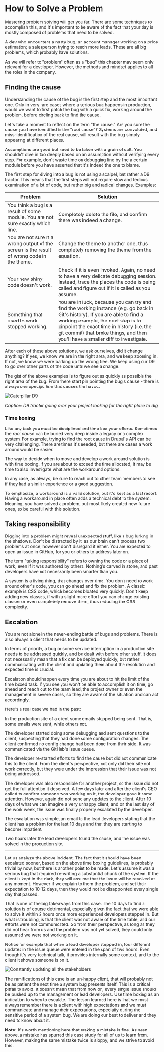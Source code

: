  # How to Solve a Problem

Mastering problem solving will get you far. There are some techniques to accomplish this, and it's important to be aware of the fact that your day is mostly composed of problems that need to be solved.

A dev who encounters a nasty bug; an account manager working on a price estimation; a salesperson trying to reach more leads. These are all big problems, which probably have solutions.

As we will refer to "problem" often as a "bug" this chapter may seem only relevant for a developer. However, the methods and mindset applies to all the roles in the company.

## Finding the cause

Understanding the cause of the bug is the first step and the most important one. Only in very rare cases where a serious bug happens in production, would we want to first patch the bug with a quick fix, working around the problem, before circling back to find the cause.

Let's take a moment to reflect on the term "the cause." Are you sure the cause you have identified is the "root cause"?
Systems are convoluted, and miss-identification of the real cause, will result with the bug simply appearing at different places.

Assumptions are good but need to be taken with a grain of salt. You shouldn't dive in too deeply based on an assumption without verifying every step. For example, don't waste time on debugging line by line a certain module before you have asserted that it's indeed the one to blame.

The first step for diving into a bug is not using a scalpel, but rather a D9 tractor. This means that the first steps will not require slow and tedious examination of a lot of code, but rather big and radical changes. Examples: 

| Problem | Solution |
| -- | -- |
| You think a bug is a result of some module. You are not sure exactly which line. | Completely delete the file, and confirm there was indeed a change. |
| You are not sure if a wrong output of the screen is the result of wrong code in the theme. |  Change the theme to another one, thus completely removing the theme from the equation.|
| Your new shiny code doesn't work. |  Check if it is even invoked. Again, no need to have a very delicate debugging session. Instead, trace the places the code is being called and figure out if it is called as you assume. |
| Something that used to work stopped working. | You are in luck, because you can try and find the working instance (e.g. go back in Git's history). If you are able to find a working example, the next step is to pinpoint the exact time in history (i.e. the git commit) that broke things, and then you'll have a smaller diff to investigate. |

After each of these above solutions, we ask ourselves, did it change anything?
If yes, we know we are in the right area, and we keep zooming in.
If not, we know we were barking up the wrong tree. We keep using our D9 to go over other parts of the code until we see a change.

The gist of the above examples is to figure out as quickly as possible the right area of the bug. From there start pin pointing the bug's cause - there is always *one specific line* that causes the havoc.

![Caterpillar D9](images/solving_problem/image1.jpg)

*Caption: D9 tractor going over your project looking for the right place to dig*

### Time boxing

Like any task you must be disciplined and time box your efforts. Sometimes the _root cause_ can be buried very deep inside a legacy or a complex system. For example, trying to find the root cause in Drupal's API can be very challenging. There are times it's needed, but there are cases a work around would be easier.

The way to decide when to move and develop a work around solution is with time boxing. If you are about to exceed the time allocated, it may be time to also investigate what are the workaround options.

In any case, as always, be sure to reach out to other team members to see if they had a similar experience or a good suggestion.

To emphasize, a workaround is a valid solution, but it's kept as a last resort. Having a workaround in place often adds a technical debt to the system. Meaning, you have solved a problem, but most likely created new future ones, so be careful with this solution.

## Taking responsibility

Digging into a problem might reveal unexpected stuff, like a bug lurking in the shadows.
Don't be distracted by it, as our brain can't process two problems at once, however don't disregard it either. You are expected to open an issue in GitHub, for you or others to address later on.

The term "taking responsibility" refers to owning the code or a piece of work, even if it was authored by others. Nothing's carved in stone, and past developers have not necessarily been smarter than you.

A system is a living thing, that changes over time. You don't need to work around other's code, you can go ahead and fix the problem. A classic example is CSS code, which becomes bloated very quickly. Don't keep adding new classes, if with a slight more effort you can change existing classes or even completely remove them, thus reducing the CSS complexity.

## Escalation

You are not alone in the never-ending battle of bugs and problems. There is also always a client that needs to be updated.

In terms of priority, a bug or some service interruption in a production site needs to be addressed quickly, and be dealt with before other stuff. It does not necessarily mean that a fix can be deployed quickly, but rather communicating with the client and updating them about the resolution and expected time is crucial.

Escalation should happen every time you are about to hit the limit of the time boxed task. If you see you won't be able to accomplish it on time, go ahead and reach out to the team lead, the project owner or even the management in severe cases, so they are aware of the situation and can act accordingly.

Here's a real case we had in the past:

In the production site of a client some emails stopped being sent. That is, some emails were sent, while  others not.

The developer started doing some debugging and sent questions to the client, suspecting that they had done some configuration changes.
The client confirmed no config change had been done from their side. It was communicated via the GitHub's issue queue.

The developer re-started efforts to find the cause but did not communicate this to the client. From the client's perspective, not only did their site not work correctly, but they were under the impression that their issue was not being addressed. 

The developer was also responsible for another project, so the issue did not get the full attention it deserved.
A few days later and after the client's CEO called to confirm someone was working on it, the developer gave it some attention. However, again did not send any updates to the client.
After 10 days of what we can imagine a very unhappy client, and on the last day of the work week, the issue was finally properly escalated by the developer.

The escalation was simple, an email to the lead developers stating that the client has a problem for the last 10 days and that they are starting to become impatient.

Two hours later the lead developers found the cause, and the issue was solved in the production site.

---

Let us analyze the above incident. The fact that it should have been escalated sooner, based on the above time boxing guidelines, is probably trivial by now, but there is another point to be made. Let's assume it was a serious bug that required re-writing a substantial chunk of the system. If the client is kept in the dark, they will assume that the issue will be resolved at any moment. However if we  explain to them the problem, and set their expectation to 10-12 days, then they would not be disappointed every single day that passed.

That is one of the big takeaways from this case. The 10 days to find a solution is of course detrimental, especially given the fact that we were able to solve it within 2 hours once more experienced developers stepped in. But what is troubling, is that the client was not aware of the time table, and our efforts were not communicated. So from their perspective, as long as they did not hear from us and the problem was not yet solved, they could only assumed we were not working on it. 

Notice for example that when a lead developer stepped in, four different updates in the issue queue were entered in the span of two hours. Even though it's very technical talk, it provides internally some context, and to the client it shows someone is on it.

![Constantly updating all the stakeholders](images/solving_problem/image2.jpg)

The ramifications of this case is an un-happy client, that will probably not be as patient the next time a system bug presents itself. This is a critical pitfall to avoid. 
It doesn't mean that from now on, every single issue should be pushed up to the management or lead developers. Use time boxing as an indication to when to escalate. The lesson learned here is that we must always remember there is a client with high expectations and we must communicate and manage their expectations, especially during the sensitive period of a system bug. We are doing our best to deliver and they need to know about it.  

**Note:**  It's worth mentioning here that making a mistake is fine. As seen above, a mistake has spurred this case study for all of us to learn from. However, making the same mistake twice is sloppy, and we strive to avoid this.